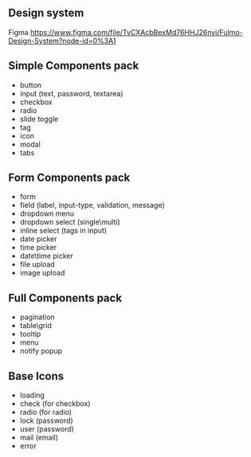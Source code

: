 ## Design system

Figma https://www.figma.com/file/TvCXAcbBexMd76HHJ26nyi/Fulmo-Design-System?node-id=0%3A1

## Simple Components pack
  - button
  - input (text, password, textarea)
  - checkbox
  - radio
  - slide toggle
  - tag
  - icon
  - modal
  - tabs

## Form Components pack
  - form
  - field (label, input-type, validation, message)
  - dropdown menu
  - dropdown select (single\multi)
  - inline select (tags in input)
  - date picker
  - time picker
  - date\time picker
  - file upload
  - image upload

## Full Components pack
  - pagination
  - table\grid
  - tooltip
  - menu
  - notify popup

## Base Icons
  - loading
  - check (for checkbox)
  - radio (for radio)
  - lock (password)
  - user (password)
  - mail (email)
  - error
